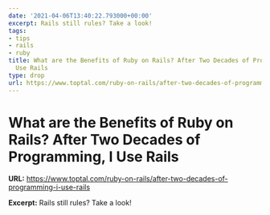 ```yaml
---
date: '2021-04-06T13:40:22.793000+00:00'
excerpt: Rails still rules? Take a look!
tags:
- tips
- rails
- ruby
title: What are the Benefits of Ruby on Rails? After Two Decades of Programming, I
  Use Rails
type: drop
url: https://www.toptal.com/ruby-on-rails/after-two-decades-of-programming-i-use-rails
---
```


# What are the Benefits of Ruby on Rails? After Two Decades of Programming, I Use Rails

**URL:** https://www.toptal.com/ruby-on-rails/after-two-decades-of-programming-i-use-rails

**Excerpt:** Rails still rules? Take a look!
